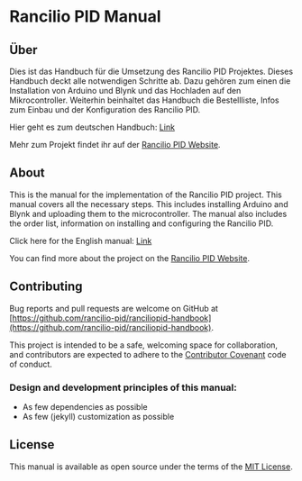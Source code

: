 # Rancilio PID Manual

## Über
Dies ist das Handbuch für die Umsetzung des Rancilio PID Projektes. Dieses Handbuch deckt alle notwendigen Schritte ab. Dazu gehören zum einen die Installation von Arduino und Blynk und das Hochladen auf den Mikrocontroller. Weiterhin beinhaltet das Handbuch die Bestellliste, Infos zum Einbau und der Konfiguration des Rancilio PID.

Hier geht es zum deutschen Handbuch: [Link](http://manual.rancilio-pid.de)

Mehr zum Projekt findet ihr auf der [Rancilio PID Website](http://rancilio-pid.de/).

## About

This is the manual for the implementation of the Rancilio PID project. This manual covers all the necessary steps. This includes installing Arduino and Blynk and uploading them to the microcontroller. The manual also includes the order list, information on installing and configuring the Rancilio PID.

Click here for the English manual: [Link](en/index.md)

You can find more about the project on the [Rancilio PID Website](http://rancilio-pid.de/).

## Contributing

Bug reports and pull requests are welcome on GitHub at [https://github.com/rancilio-pid/ranciliopid-handbook](https://github.com/rancilio-pid/ranciliopid-handbook).

This project is intended to be a safe, welcoming space for collaboration, and contributors are expected to adhere to the [Contributor Covenant](https://www.contributor-covenant.org/) code of conduct.

### Design and development principles of this manual:

* As few dependencies as possible
* As few (jekyll) customization as possible

## License
This manual is available as open source under the terms of the [MIT License](./LICENSE).
